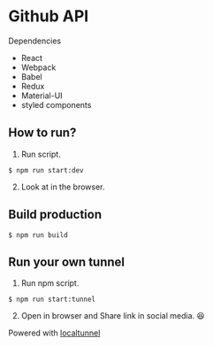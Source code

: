 # Github API

Dependencies

- React
- Webpack
- Babel
- Redux
- Material-UI
- styled components

## How to run?

1. Run script.
```
$ npm run start:dev
```
2. Look at in the browser.

## Build production

```
$ npm run build
```

## Run your own tunnel

1. Run npm script.
```
$ npm run start:tunnel
```
2. Open in browser and Share link in social media. :satisfied:

Powered with [localtunnel](https://github.com/localtunnel/localtunnel)
